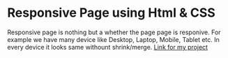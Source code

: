 # Responsive Page using Html & CSS

Responsive page is nothing but a whether the page page is responive. For example we have many device like Desktop, Laptop, Mobile, Tablet etc. In every device it looks same withount shrink/merge.
[Link for my project](ProjectLink "https://github.com/BINDUDURGA/Responsive-page/find/main")
